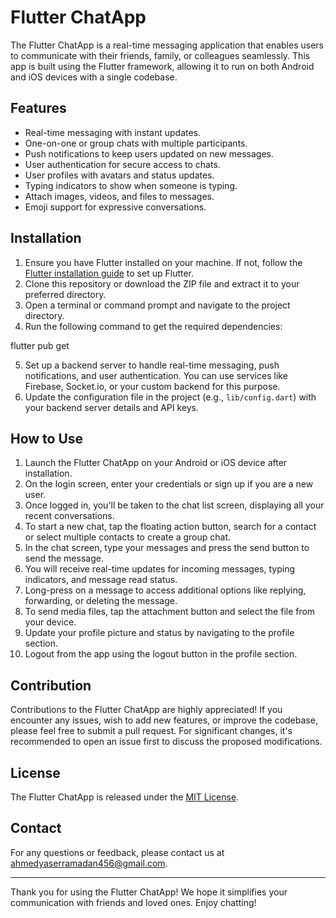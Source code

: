 # Flutter ChatApp

The Flutter ChatApp is a real-time messaging application that enables users to communicate with their friends, family, or colleagues seamlessly. This app is built using the Flutter framework, allowing it to run on both Android and iOS devices with a single codebase.


## Features

- Real-time messaging with instant updates.
- One-on-one or group chats with multiple participants.
- Push notifications to keep users updated on new messages.
- User authentication for secure access to chats.
- User profiles with avatars and status updates.
- Typing indicators to show when someone is typing.
- Attach images, videos, and files to messages.
- Emoji support for expressive conversations.

## Installation

1. Ensure you have Flutter installed on your machine. If not, follow the [Flutter installation guide](https://flutter.dev/docs/get-started/install) to set up Flutter.
2. Clone this repository or download the ZIP file and extract it to your preferred directory.
3. Open a terminal or command prompt and navigate to the project directory.
4. Run the following command to get the required dependencies:


flutter pub get


5. Set up a backend server to handle real-time messaging, push notifications, and user authentication. You can use services like Firebase, Socket.io, or your custom backend for this purpose.
6. Update the configuration file in the project (e.g., `lib/config.dart`) with your backend server details and API keys.

## How to Use

1. Launch the Flutter ChatApp on your Android or iOS device after installation.
2. On the login screen, enter your credentials or sign up if you are a new user.
3. Once logged in, you'll be taken to the chat list screen, displaying all your recent conversations.
4. To start a new chat, tap the floating action button, search for a contact or select multiple contacts to create a group chat.
5. In the chat screen, type your messages and press the send button to send the message.
6. You will receive real-time updates for incoming messages, typing indicators, and message read status.
7. Long-press on a message to access additional options like replying, forwarding, or deleting the message.
8. To send media files, tap the attachment button and select the file from your device.
9. Update your profile picture and status by navigating to the profile section.
10. Logout from the app using the logout button in the profile section.

## Contribution

Contributions to the Flutter ChatApp are highly appreciated! If you encounter any issues, wish to add new features, or improve the codebase, please feel free to submit a pull request. For significant changes, it's recommended to open an issue first to discuss the proposed modifications.

## License

The Flutter ChatApp is released under the [MIT License](LICENSE).

## Contact

For any questions or feedback, please contact us at ahmedyaserramadan456@gmail.com.

---

Thank you for using the Flutter ChatApp! We hope it simplifies your communication with friends and loved ones. Enjoy chatting!
